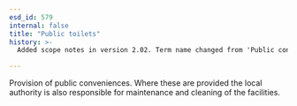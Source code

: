 ```yaml
---
esd_id: 579
internal: false
title: "Public toilets"
history: >-
  Added scope notes in version 2.02. Term name changed from 'Public conveniences' to 'Public toilets' in version 3.00.

---
```


Provision of public conveniences.  Where these are provided the local authority is also responsible for maintenance and cleaning of the facilities.

